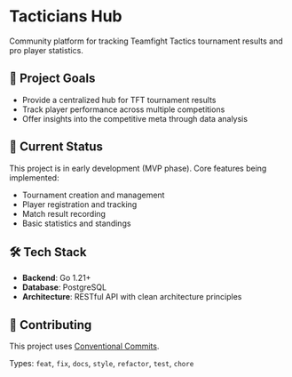 # Tacticians Hub

Community platform for tracking Teamfight Tactics tournament results and pro player statistics.

## 🎯 Project Goals

- Provide a centralized hub for TFT tournament results
- Track player performance across multiple competitions
- Offer insights into the competitive meta through data analysis

## 🚧 Current Status

This project is in early development (MVP phase). Core features being implemented:

- Tournament creation and management
- Player registration and tracking
- Match result recording
- Basic statistics and standings

## 🛠 Tech Stack

- **Backend**: Go 1.21+
- **Database**: PostgreSQL
- **Architecture**: RESTful API with clean architecture principles

## 🤝 Contributing

This project uses [Conventional Commits](https://www.conventionalcommits.org/).

Types: `feat`, `fix`, `docs`, `style`, `refactor`, `test`, `chore`